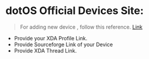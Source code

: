# dotOS Official Devices Site:

> For adding new device , follow this reference. [Link](https://github.com/DotOS/downloads-site/commit/6a8375ddcd590e65842fafbe10541bac306ebd07)
* Provide your XDA Profile Link.
* Provide Sourceforge Link of your Device
* Provide XDA Thread Link.
